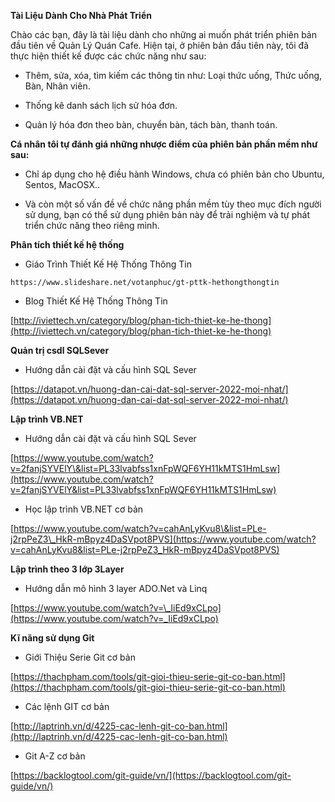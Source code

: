 **Tài Liệu Dành Cho Nhà Phát Triển**

Chào các bạn, đây là tài liệu dành cho những ai muốn phát triển phiên bản đầu tiên về Quản Lý Quán Cafe. Hiện tại, ở phiên bản đầu tiên này, tôi đã thực hiện thiết kế được các chức năng như sau:

* Thêm, sửa, xóa, tìm kiếm các thông tin như: Loại thức uống, Thức uống, Bàn, Nhân viên.

* Thống kê danh sách lịch sử hóa đơn.

* Quản lý hóa đơn theo bàn, chuyển bàn, tách bàn, thanh toán.

**Cá nhân tôi tự đánh giá những nhược điểm của phiên bản phần mềm như sau:** 

* Chỉ áp dụng cho hệ điều hành Windows, chưa có phiên bản cho Ubuntu, Sentos, MacOSX..

* Và còn một số vấn đề về chức năng phần mềm tùy theo mục đích người sử dụng, bạn có thể sử dụng phiên bản này để trải nghiệm và tự phát triển chức năng theo riêng mình.

**Phân tích thiết kế hệ thống**

* Giáo Trình Thiết Kế Hệ Thống Thông Tin

``` https://www.slideshare.net/votanphuc/gt-pttk-hethongthongtin ```

* Blog Thiết Kế Hệ Thống Thông Tin

[http://iviettech.vn/category/blog/phan-tich-thiet-ke-he-thong](http://iviettech.vn/category/blog/phan-tich-thiet-ke-he-thong)

**Quản trị csdl SQLSever**

* Hướng dẫn cài đặt và cấu hình SQL Sever

[https://datapot.vn/huong-dan-cai-dat-sql-server-2022-moi-nhat/](https://datapot.vn/huong-dan-cai-dat-sql-server-2022-moi-nhat/)

**Lập trình VB.NET**

* Hướng dẫn cài đặt và cấu hình SQL Sever

[https://www.youtube.com/watch?v=2fanjSYVElY\&list=PL33lvabfss1xnFpWQF6YH11kMTS1HmLsw](https://www.youtube.com/watch?v=2fanjSYVElY&list=PL33lvabfss1xnFpWQF6YH11kMTS1HmLsw)

* Học lập trình VB.NET cơ bản

[https://www.youtube.com/watch?v=cahAnLyKvu8\&list=PLe-j2rpPeZ3\_HkR-mBpyz4DaSVpot8PVS](https://www.youtube.com/watch?v=cahAnLyKvu8&list=PLe-j2rpPeZ3_HkR-mBpyz4DaSVpot8PVS)

**Lập trình theo 3 lớp 3Layer**

* Hướng dẫn mô hình 3 layer ADO.Net và Linq

[https://www.youtube.com/watch?v=\_IiEd9xCLpo](https://www.youtube.com/watch?v=_IiEd9xCLpo)

**Kĩ năng sử dụng Git**

* Giới Thiệu Serie Git cơ bản

[https://thachpham.com/tools/git-gioi-thieu-serie-git-co-ban.html](https://thachpham.com/tools/git-gioi-thieu-serie-git-co-ban.html)

* Các lệnh GIT cơ bản

[http://laptrinh.vn/d/4225-cac-lenh-git-co-ban.html](http://laptrinh.vn/d/4225-cac-lenh-git-co-ban.html)

* Git A-Z cơ bản

[https://backlogtool.com/git-guide/vn/](https://backlogtool.com/git-guide/vn/)
